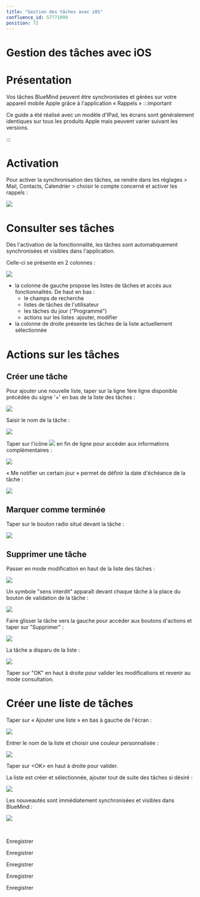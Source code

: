 ```yaml
---
title: "Gestion des tâches avec iOS"
confluence_id: 57771099
position: 72
---
```

# Gestion des tâches avec iOS


# Présentation

Vos tâches BlueMind peuvent être synchronisées et gérées sur votre appareil mobile Apple grâce à l'application « Rappels »
:::important

Ce guide a été réalisé avec un modèle d'IPad, les écrans sont généralement identiques sur tous les produits Apple mais peuvent varier suivant les versions.

:::


# Activation

Pour activer la synchronisation des tâches, se rendre dans les réglages > Mail, Contacts, Calendrier > choisir le compte concerné et activer les rappels :

![](../../../attachments/57771099/57771115.png)

# Consulter ses tâches

Dès l'activation de la fonctionnalité, les tâches sont automatiquement synchronisées et visibles dans l'application.

Celle-ci se présente en 2 colonnes :

![](../../../attachments/57771099/57771114.png)

- la colonne de gauche propose les listes de tâches et accès aux fonctionnalités. De haut en bas :
  - le champs de recherche
  - listes de tâches de l'utilisateur
  - les tâches du jour ("Programmé")
  - actions sur les listes :ajouter, modifier
- la colonne de droite présente les tâches de la liste actuellement sélectionnée


# Actions sur les tâches

## Créer une tâche

Pour ajouter une nouvelle liste, taper sur la ligne 1ère ligne disponible précédée du signe '+' en bas de la liste des tâches :

![](../../../attachments/57771099/57771105.png)

Saisir le nom de la tâche :

![](../../../attachments/57771099/57771104.png)

Taper sur l'icône ![](../../../attachments/57771099/57771103.png) en fin de ligne pour accéder aux informations complémentaires :

![](../../../attachments/57771099/57771102.png)

« Me notifier un certain jour » permet de définir la date d'échéance de la tâche :

![](../../../attachments/57771099/57771101.png)

## Marquer comme terminée

Taper sur le bouton radio situé devant la tâche :

![](../../../attachments/57771099/57771100.png)

## Supprimer une tâche

Passer en mode modification en haut de la liste des tâches :

![](../../../attachments/57771099/57771113.png)

Un symbole "sens interdit" apparaît devant chaque tâche à la place du bouton de validation de la tâche :

![](../../../attachments/57771099/57771112.png)

Faire glisser la tâche vers la gauche pour accéder aux boutons d'actions et taper sur "Supprimer" :

![](../../../attachments/57771099/57771111.gif)

La tâche a disparu de la liste :

![](../../../attachments/57771099/57771110.png)

Taper sur "OK" en haut à droite pour valider les modifications et revenir au mode consultation.

# Créer une liste de tâches

Taper sur « Ajouter une liste » en bas à gauche de l'écran :

![](../../../attachments/57771099/57771109.png)

Entrer le nom de la liste et choisir une couleur personnalisée :

![](../../../attachments/57771099/57771108.png)

Taper sur &lt;OK> en haut à droite pour valider.

La liste est créer et sélectionnée, ajouter tout de suite des tâches si désiré :

![](../../../attachments/57771099/57771107.png)

Les nouveautés sont immédiatement synchronisées et visibles dans BlueMind :

![](../../../attachments/57771099/57771106.png)

 


Enregistrer

Enregistrer

Enregistrer

Enregistrer

Enregistrer

